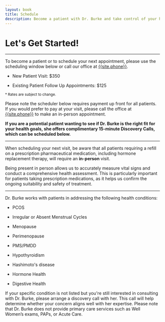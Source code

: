 ```yaml
---
layout: book
title: Schedule
description: Become a patient with Dr. Burke and take control of your health today! Take advantage of a complimentary meet and greet appointment with Dr. Tara Burke, NMD.
---
```

<div>
    <h1>Let's Get Started!</h1>
</div>

***

To become a patient or to schedule your next appointment, please use the scheduling window below or call our office at <a href="tel:+{{site.functionalPhone}}">{{site.phone}}</a>. 

- New Patient Visit: $350

- Existing Patient Follow Up Appointments: $125

<sub>* Rates are subject to change.</sub> 

Please note the scheduler below requires payment up front for all patients. If you would prefer to pay at your visit, please call the office at <a href="tel:+{{site.functionalPhone}}">{{site.phone}}</a> to make an in-person appointment.

<b>If you are a potential patient wanting to see if Dr. Burke is the right fit for your health goals, she offers complimentary 15-minute Discovery Calls, which can be scheduled below.</b>

***

When scheduling your next visit, be aware that all patients requiring a refill on a prescription pharmaceutical medication, including hormone replacement therapy, will require an <b>in-person</b> visit.

Being present in person allows us to accurately measure vital signs and conduct a comprehensive health assessment. This is particularly important for patients taking prescription medications, as it helps us confirm the ongoing suitability and safety of treatment.

***

Dr. Burke works with patients in addressing the following health conditions:

- PCOS

- Irregular or Absent Menstrual Cycles

- Menopause

- Perimenopause

- PMS/PMDD

- Hypothyroidism

- Hashimoto's disease

- Hormone Health

- Digestive Health

If your specific condition is not listed but you're still interested in consulting with Dr. Burke, please arrange a discovery call with her. This call will help determine whether your concern aligns well with her expertise. Please note that Dr. Burke does not provide primary care services such as Well Women’s exams, PAPs, or Acute Care. 